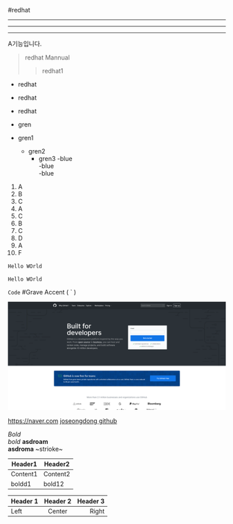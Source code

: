 #redhat

---

***

___

A기능입니다.
>redhat Mannual
>>redhat1  



* redhat
+ redhat

+ redhat
+ gren
 + gren1
   + gren2
     + gren3
-blue  
 -blue  
   -blue  

1. A
2. B
3. C
3. A
9. C
5. B
8. C
10. D
11. A
9. F
~~~
Hello WOrld
~~~
```
Hello WOrld
```



`Code` #Grave Accent ( ` )

![TEXT](./01.png)

https://naver.com
[joseongdong github](https://naver.com)

*Bold*  
_bold_
**asdroam**  
__asdroma__
~strioke~  

Header1 | Header2
------- | ------
Content1 | Content2
boldd1 | bold12

| Header 1 | Header 2 | Header 3 |
| :------- | :-------:| --------:|
| Left     | Center   | Right    |
